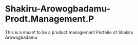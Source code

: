 # Shakiru-Arowogbadamu-Prodt.Management.P
This is a meant to be a product management Porfolio of Shakiru Arowogbadamu
